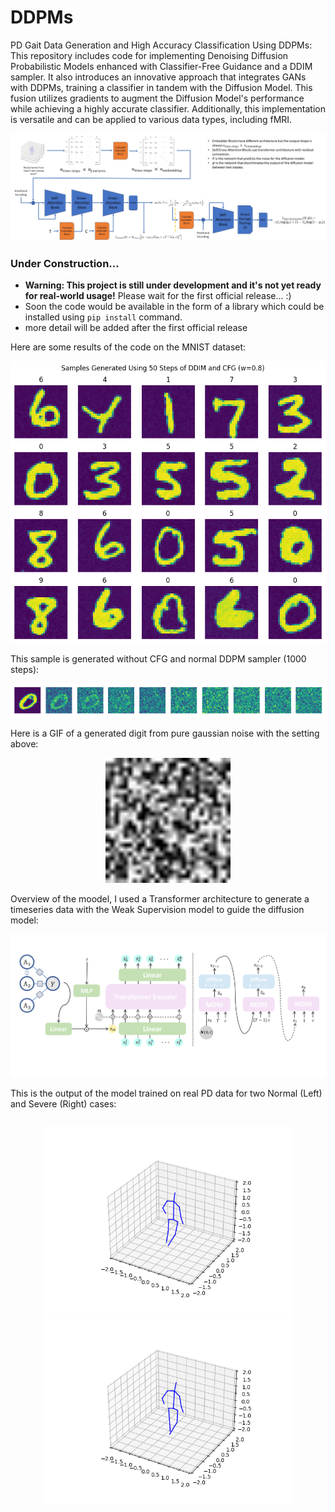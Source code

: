 # DDPMs

PD Gait Data Generation and High Accuracy Classification Using DDPMs: This repository includes code for implementing Denoising Diffusion Probabilistic Models enhanced with Classifier-Free Guidance and a DDIM sampler. It also introduces an innovative approach that integrates GANs with DDPMs, training a classifier in tandem with the Diffusion Model. This fusion utilizes gradients to augment the Diffusion Model's performance while achieving a highly accurate classifier. Additionally, this implementation is versatile and can be applied to various data types, including fMRI.

<p align="center">
  <img src="figs/Fig1.jpg"  width="700"> 
</p>

### Under Construction...
* **Warning: This project is still under development and it's not yet ready for real-world usage!** Please wait for the first official release... :)
* Soon the code would be available in the form of a library which could be installed using ```pip install``` command.
* more detail will be added after the first official release

Here are some results of the code on the MNIST dataset:

<p align="center">
  <img src="figs/download (2).png"">
</p>

This sample is generated without CFG and normal DDPM sampler (1000 steps):

<p align="center">
  <img src="figs/download (3).png" style="max-width: 270;">
</p>

Here is a GIF of a generated digit from pure gaussian noise with the setting above:

<p align="center">
  <img src="figs/ezgif.com-gif-maker.gif" autoplay loop width="200" height="200" speed="5.0"></video>
</p>

Overview of the moodel, I used a Transformer architecture to generate a timeseries data with the Weak Supervision model to guide the diffusion model:


<p align="center">
  <img src="figs/model.png"  width="800"> 
</p>

This is the output of the model trained on real PD data for two Normal (Left) and Severe (Right) cases:

<div style="display: flex; justify-content: center; align-items: center;">
  <p align="center">
    <img src="figs/skeleton_animation_36_0.gif" autoplay loop width="400" speed="5.0">
    <img src="figs/skeleton_animation_79_1.gif" autoplay loop width="400" speed="5.0">
  </p>
</div>
